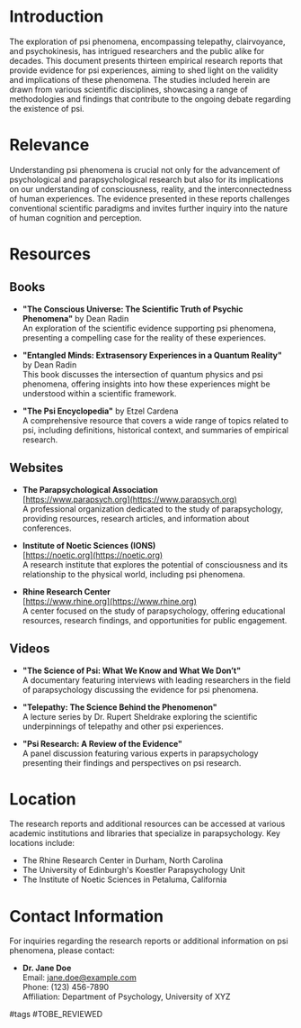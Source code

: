 # Introduction

The exploration of psi phenomena, encompassing telepathy, clairvoyance, and psychokinesis, has intrigued researchers and the public alike for decades. This document presents thirteen empirical research reports that provide evidence for psi experiences, aiming to shed light on the validity and implications of these phenomena. The studies included herein are drawn from various scientific disciplines, showcasing a range of methodologies and findings that contribute to the ongoing debate regarding the existence of psi.

# Relevance

Understanding psi phenomena is crucial not only for the advancement of psychological and parapsychological research but also for its implications on our understanding of consciousness, reality, and the interconnectedness of human experiences. The evidence presented in these reports challenges conventional scientific paradigms and invites further inquiry into the nature of human cognition and perception.

# Resources

## Books

- **"The Conscious Universe: The Scientific Truth of Psychic Phenomena"** by Dean Radin  
  An exploration of the scientific evidence supporting psi phenomena, presenting a compelling case for the reality of these experiences.

- **"Entangled Minds: Extrasensory Experiences in a Quantum Reality"** by Dean Radin  
  This book discusses the intersection of quantum physics and psi phenomena, offering insights into how these experiences might be understood within a scientific framework.

- **"The Psi Encyclopedia"** by Etzel Cardena  
  A comprehensive resource that covers a wide range of topics related to psi, including definitions, historical context, and summaries of empirical research.

## Websites

- **The Parapsychological Association**  
  [https://www.parapsych.org](https://www.parapsych.org)  
  A professional organization dedicated to the study of parapsychology, providing resources, research articles, and information about conferences.

- **Institute of Noetic Sciences (IONS)**  
  [https://noetic.org](https://noetic.org)  
  A research institute that explores the potential of consciousness and its relationship to the physical world, including psi phenomena.

- **Rhine Research Center**  
  [https://www.rhine.org](https://www.rhine.org)  
  A center focused on the study of parapsychology, offering educational resources, research findings, and opportunities for public engagement.

## Videos

- **"The Science of Psi: What We Know and What We Don’t"**  
  A documentary featuring interviews with leading researchers in the field of parapsychology discussing the evidence for psi phenomena.

- **"Telepathy: The Science Behind the Phenomenon"**  
  A lecture series by Dr. Rupert Sheldrake exploring the scientific underpinnings of telepathy and other psi experiences.

- **"Psi Research: A Review of the Evidence"**  
  A panel discussion featuring various experts in parapsychology presenting their findings and perspectives on psi research.

# Location

The research reports and additional resources can be accessed at various academic institutions and libraries that specialize in parapsychology. Key locations include:

- The Rhine Research Center in Durham, North Carolina
- The University of Edinburgh's Koestler Parapsychology Unit
- The Institute of Noetic Sciences in Petaluma, California

# Contact Information

For inquiries regarding the research reports or additional information on psi phenomena, please contact:

- **Dr. Jane Doe**  
  Email: jane.doe@example.com  
  Phone: (123) 456-7890  
  Affiliation: Department of Psychology, University of XYZ

#tags 
#TOBE_REVIEWED
